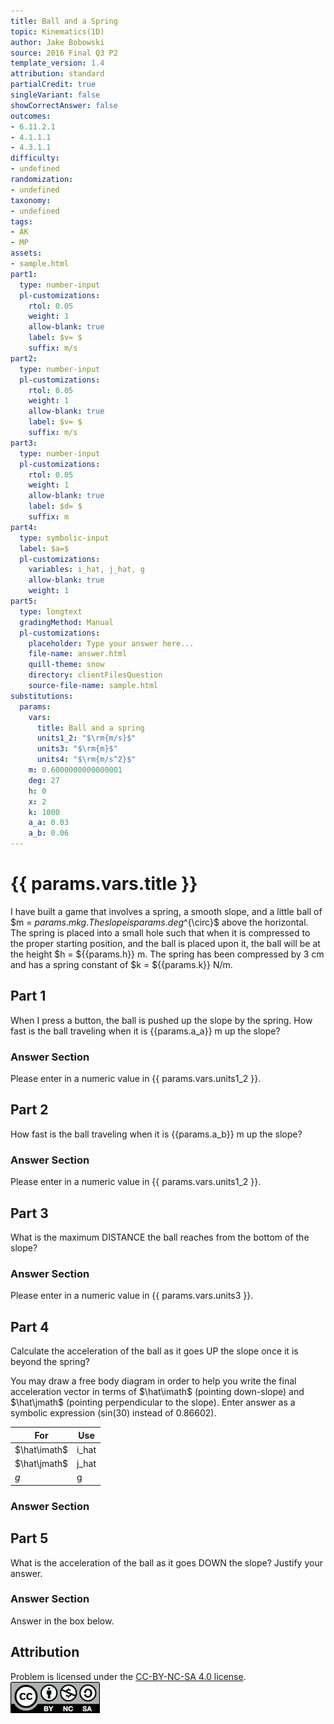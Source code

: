 ```yaml
---
title: Ball and a Spring
topic: Kinematics(1D)
author: Jake Bobowski
source: 2016 Final Q3 P2
template_version: 1.4
attribution: standard
partialCredit: true
singleVariant: false
showCorrectAnswer: false
outcomes:
- 6.11.2.1
- 4.1.1.1
- 4.3.1.1
difficulty:
- undefined
randomization:
- undefined
taxonomy:
- undefined
tags:
- AK
- MP
assets:
- sample.html
part1:
  type: number-input
  pl-customizations:
    rtol: 0.05
    weight: 1
    allow-blank: true
    label: $v= $
    suffix: m/s
part2:
  type: number-input
  pl-customizations:
    rtol: 0.05
    weight: 1
    allow-blank: true
    label: $v= $
    suffix: m/s
part3:
  type: number-input
  pl-customizations:
    rtol: 0.05
    weight: 1
    allow-blank: true
    label: $d= $
    suffix: m
part4:
  type: symbolic-input
  label: $a=$
  pl-customizations:
    variables: i_hat, j_hat, g
    allow-blank: true
    weight: 1
part5:
  type: longtext
  gradingMethod: Manual
  pl-customizations:
    placeholder: Type your answer here...
    file-name: answer.html
    quill-theme: snow
    directory: clientFilesQuestion
    source-file-name: sample.html
substitutions:
  params:
    vars:
      title: Ball and a spring
      units1_2: "$\rm{m/s}$"
      units3: "$\rm{m}$"
      units4: "$\rm{m/s^2}$"
    m: 0.6000000000000001
    deg: 27
    h: 0
    x: 2
    k: 1000
    a_a: 0.03
    a_b: 0.06
---
```

# {{ params.vars.title }}
I have built a game that involves a spring, a smooth slope, and a little ball of $m = ${{params.m}} kg.
The slope is {{params.deg}}$^{\circ}$ above the horizontal.
The spring is placed into a small hole such that when it is compressed to the proper starting position, and the ball is placed upon it, the ball will be at the height $h = ${{params.h}} m. The spring has been compressed by 3 cm and has a spring constant of $k = ${{params.k}} N/m.

## Part 1

When I press a button, the ball is pushed up the slope by the spring.
How fast is the ball traveling when it is {{params.a_a}} m up the slope?

### Answer Section

Please enter in a numeric value in {{ params.vars.units1_2 }}.

## Part 2

How fast is the ball traveling when it is {{params.a_b}} m up the slope?

### Answer Section

Please enter in a numeric value in {{ params.vars.units1_2 }}.

## Part 3

What is the maximum DISTANCE the ball reaches from the bottom of the slope?

### Answer Section

Please enter in a numeric value in {{ params.vars.units3 }}.

## Part 4

Calculate the acceleration of the ball as it goes UP the slope once it is beyond the spring?

You may draw a free body diagram in order to help you write the final acceleration vector in terms of $\hat\imath$ (pointing down-slope) and $\hat\jmath$ (pointing perpendicular to the slope). Enter answer as a symbolic expression (sin(30) instead of 0.86602).

| For  | Use   |
|----------|-------|
| $\hat\imath$  | i_hat |
| $\hat\jmath$  | j_hat  |
| $g$  | g  |

### Answer Section

## Part 5

What is the acceleration of the ball as it goes DOWN the slope? Justify your answer.

### Answer Section

Answer in the box below.

## Attribution

Problem is licensed under the [CC-BY-NC-SA 4.0 license](https://creativecommons.org/licenses/by-nc-sa/4.0/).<br> ![The Creative Commons 4.0 license requiring attribution-BY, non-commercial-NC, and share-alike-SA license.](https://raw.githubusercontent.com/firasm/bits/master/by-nc-sa.png)